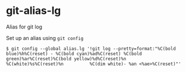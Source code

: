 # git-alias-lg
Alias for git log

Set up an alias using `git config`
```
$ git config --global alias.lg '!git log --pretty=format:"%C(bold blue)%h%C(reset) - %C(bold cyan)%ad%C(reset) %C(bold green)%ar%C(reset)%C(bold yellow)%d%C(reset)%n          %C(white)%s%C(reset)%n          %C(dim white)- %an <%ae>%C(reset)"'
```
